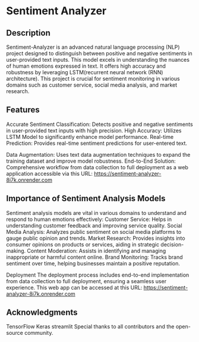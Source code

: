 # Sentiment Analyzer
## Description
Sentiment-Analyzer is an advanced natural language processing (NLP) project designed to distinguish between positive and negative sentiments in user-provided text inputs. This model excels in understanding the nuances of human emotions expressed in text. It offers high accuracy and robustness by leveraging LSTM(recurrent neural network (RNN) architecture). This project is crucial for sentiment monitoring in various domains such as customer service, social media analysis, and market research.

## Features
Accurate Sentiment Classification: Detects positive and negative sentiments in user-provided text inputs with high precision.
High Accuracy: Utilizes LSTM Model to significantly enhance model performance.
Real-time Prediction: Provides real-time sentiment predictions for user-entered text.

Data Augmentation: Uses text data augmentation techniques to expand the training dataset and improve model robustness.
End-to-End Solution: Comprehensive workflow from data collection to full deployment as a web application accessible via this URL: https://sentiment-analyzer-8i7k.onrender.com

## Importance of Sentiment Analysis Models
Sentiment analysis models are vital in various domains to understand and respond to human emotions effectively:
Customer Service: Helps in understanding customer feedback and improving service quality.
Social Media Analysis: Analyzes public sentiment on social media platforms to gauge public opinion and trends.
Market Research: Provides insights into consumer opinions on products or services, aiding in strategic decision-making.
Content Moderation: Assists in identifying and managing inappropriate or harmful content online.
Brand Monitoring: Tracks brand sentiment over time, helping businesses maintain a positive reputation.

Deployment
The deployment process includes end-to-end implementation from data collection to full deployment, ensuring a seamless user experience. This web app can be accessed at this URL: https://sentiment-analyzer-8i7k.onrender.com

## Acknowledgments
TensorFlow
Keras
streamlit
Special thanks to all contributors and the open-source community.